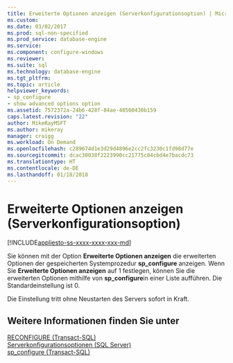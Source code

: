 ```yaml
---
title: Erweiterte Optionen anzeigen (Serverkonfigurationsoption) | Microsoft-Dokumentation
ms.custom: 
ms.date: 03/02/2017
ms.prod: sql-non-specified
ms.prod_service: database-engine
ms.service: 
ms.component: configure-windows
ms.reviewer: 
ms.suite: sql
ms.technology: database-engine
ms.tgt_pltfrm: 
ms.topic: article
helpviewer_keywords:
- sp_configure
- show advanced options option
ms.assetid: 7572372a-24b6-428f-84ae-48560430b159
caps.latest.revision: "22"
author: MikeRayMSFT
ms.author: mikeray
manager: craigg
ms.workload: On Demand
ms.openlocfilehash: c289674d1e3d29d4896e2cc2fc3230c1fd98d77e
ms.sourcegitcommit: dcac30038f2223990cc21775c84cbd4e7bacdc73
ms.translationtype: HT
ms.contentlocale: de-DE
ms.lasthandoff: 01/18/2018
---
```

# <a name="show-advanced-options-server-configuration-option"></a>Erweiterte Optionen anzeigen (Serverkonfigurationsoption)
[!INCLUDE[appliesto-ss-xxxx-xxxx-xxx-md](../../includes/appliesto-ss-xxxx-xxxx-xxx-md.md)]

  Sie können mit der Option **Erweiterte Optionen anzeigen** die erweiterten Optionen der gespeicherten Systemprozedur **sp_configure** anzeigen. Wenn Sie **Erweiterte Optionen anzeigen** auf 1 festlegen, können Sie die erweiterten Optionen mithilfe von **sp_configure**in einer Liste aufführen. Die Standardeinstellung ist 0.  
  
 Die Einstellung tritt ohne Neustarten des Servers sofort in Kraft.  
  
## <a name="see-also"></a>Weitere Informationen finden Sie unter  
 [RECONFIGURE &#40;Transact-SQL&#41;](../../t-sql/language-elements/reconfigure-transact-sql.md)   
 [Serverkonfigurationsoptionen &#40;SQL Server&#41;](../../database-engine/configure-windows/server-configuration-options-sql-server.md)   
 [sp_configure &#40;Transact-SQL&#41;](../../relational-databases/system-stored-procedures/sp-configure-transact-sql.md)  
  
  
